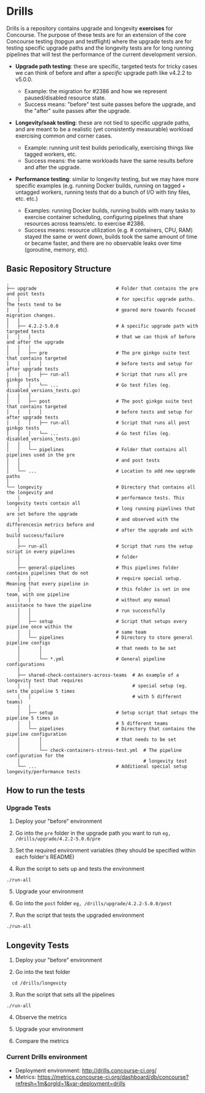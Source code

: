 # Drills

Drills is a repository contains upgrade and longevity **exercises** for Concourse. The purpose of these tests are for an extension of the core Concourse testing (topgun and testflight) where the upgrade tests are for testing specific upgrade paths and the longevity tests are for long running pipelines that will test the performance of the current development version.

* **Upgrade path testing**: these are specific, targeted tests for tricky cases we can think of before and after a _specific_ upgrade path like v4.2.2 to v5.0.0.
  
  * Example: the migration for #2386 and how we represent paused/disabled resource state.
  * Success means: "before" test suite passes before the upgrade, and the "after" suite passes after the upgrade.
  
* **Longevity/soak testing**: these are not tied to specific upgrade paths, and are meant to be a realistic (yet consistently measurable) workload exercising common _and_ corner cases.
  
  * Example: running unit test builds periodically, exercising things like tagged workers, etc.
  * Success means: the same workloads have the same results before and after the upgrade.
  
* **Performance testing**: similar to longevity testing, but we may have more specific examples (e.g. running Docker builds, running on tagged + untagged workers, running tests that do a bunch of I/O with tiny files, etc. etc.)
  
  * Examples: running Docker builds, running builds with many tasks to exercise container scheduling, configuring pipelines that share resources across teams/etc. to exercise #2386.
  * Success means: resource utilization (e.g. # containers, CPU, RAM) stayed the same or went down, builds took the same amount of time or became faster, and there are no observable leaks over time (goroutine, memory, etc).
  
  
  
## Basic Repository Structure

```
.
├── upgrade                             # Folder that contains the pre and post tests
│   │                                   # for specific upgrade paths. The tests tend to be
│   │                                   # geared more towards focused migration changes.
│   │
│   ├── 4.2.2-5.0.0                     # A specific upgrade path with targeted tests
│   │  	│                               # that we can think of before and after the upgrade
│   │  	│	
│   │   ├── pre                         # The pre ginkgo suite test that contains targeted
│   │   │   │                           # before tests and setup for after upgrade tests
│   │   │   ├── run-all                 # Script that runs all pre ginkgo tests
│   │   │   └── ...                     # Go test files (eg. disabled_versions_tests.go) 
│   │   │
│   │   ├── post                        # The post ginkgo suite test that contains targeted
│   │  	│   │                           # before tests and setup for after upgrade tests
│   │   │   ├── run-all                 # Script that runs all post ginkgo tests
│   │   │   └── ...                     # Go test files (eg. disabled_versions_tests.go) 
│   │   │
│   │   └── pipelines                   # Folder that contains all pipelines used in the pre
│   │                                   # and post tests
│   │
│   └── ...                             # Location to add new upgrade paths
│   
└── longevity                           # Directory that contains all the longevity and
    │                                   # performance tests. This longevity tests contain all
    │                                   # long running pipelines that are set before the upgrade
    │                                   # and observed with the differencesin metrics before and
    │                                   # after the upgrade and with build success/failure
    │ 
    ├── run-all                         # Script that runs the setup script in every pipelines
    │                                   # folder 
    │
    ├── general-pipelines               # This pipelines folder contains pipelines that do not
    │   │                               # require special setup. Meaning that every pipeline in
    │   │                               # this folder is set in one team, with one pipeline
    │   │                               # without any manual assistance to have the pipeline
    │   │                               # run successfully
    │   │
    │   ├── setup                       # Script that setups every pipeline once within the
    │   │                               # same team
    │   └── pipelines                   # Directory to store general pipeline configs
    │       │                           # that needs to be set
    │       │
    │       └── *.yml                   # General pipeline configurations
    │
    ├── shared-check-containers-across-teams  # An example of a longevity test that requires
    │   │                                     # special setup (eg. sets the pipeline 5 times
    │   │                                     # with 5 different teams)
    │   │
    │   ├── setup                       # Setup script that setups the pipeline 5 times in
    │   │                               # 5 different teams
    │   └── pipelines                   # Directory that contains the pipeline configuration
    │       │                           # that needs to be set
    │       │
    │       └── check-containers-stress-test.yml  # The pipeline configuration for the 
    │                                             # longevity test
    └── ...                             # Additional special setup longevity/performance tests
```

## How to run the tests

### Upgrade Tests

  1. Deploy your "before" environment
  
  2. Go into the `pre` folder in the upgrade path you want to run `eg, /drills/upgrade/4.2.2-5.0.0/pre`
  
  3. Set the required environment variables (they should be specified within each folder's README)
  
  4. Run the script to sets up and tests the environment
  ```
  ./run-all
  ````
  
  5. Upgrade your environment
  
  6. Go into the `post` folder `eg, /drills/upgrade/4.2.2-5.0.0/post`
  
  7. Run the script that tests the upgraded environment
  ```
  ./run-all
  ````
  
## Longevity Tests

  1. Deploy your "before" environment
  
  2. Go into the test folder
  ```
    cd /drills/longevity
  ```
  
  3. Run the script that sets all the pipelines
  ```
  ./run-all
  ````
  
  4. Observe the metrics
  
  5. Upgrade your environment
  
  6. Compare the metrics
  
  
### Current Drills environment

* Deployment environment: http://drills.concourse-ci.org/
* Metrics: https://metrics.concourse-ci.org/dashboard/db/concourse?refresh=1m&orgId=1&var-deployment=drills

